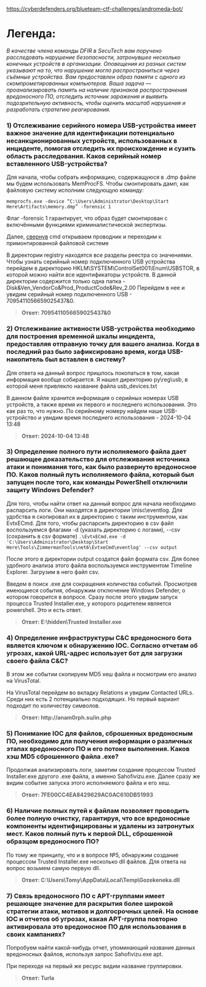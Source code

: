 https://cyberdefenders.org/blueteam-ctf-challenges/andromeda-bot/

# Легенда:
*В качестве члена команды DFIR в SecuTech вам поручено расследовать нарушение безопасности, затронувшее несколько конечных устройств в организации. Оповещения из разных систем указывают на то, что нарушение могло распространиться через съёмные устройства. Вам предоставлен образ памяти с одного из скомпрометированных компьютеров. Ваша задача — проанализировать память на наличие признаков распространения вредоносного ПО, отследить источник заражения и выявить подозрительную активность, чтобы оценить масштаб нарушения и разработать стратегию реагирования.*

### **1) Отслеживание серийного номера USB-устройства имеет важное значение для идентификации потенциально несанкционированных устройств, использованных в инциденте, помогая отследить их происхождение и сузить область расследования. Каков серийный номер вставленного USB-устройства?**

Для начала, чтобы собрать информацию, содержащуюся в .dmp файле мы будем использовать MemProcFS. Чтобы смонтировать дамп, как файловую систему исполним следующую команду: 

`memprocfs.exe -device “C:\Users\Administrator\Desktop\Start Here\Artifacts\memory.dmp” -forensic 1`

Флаг -forensic 1 гарантирует, что образ будет смонтирован с включёнными функциями криминалистической экспертизы.
 
Далее, <ins>свернув</ins> cmd открываем проводник и переходим к примонтированной файловой системе
 
В директории registry находятся все разделы реестра со значениями. Чтобы узнать серийный номер подключенного USB устройства перейдем в директорию HKLM\SYSTEM\ControlSet001\Enum\USBSTOR, в которой можно найти все идентификаторы устройств. В данной директории содержится только одна папка - Disk&Ven_VendorCo&Prod_ProductCode&Rev_2.00
Перейдем в нее и увидим серийный номер подключенного USB - 7095411056659025437&0.
 
>**Ответ: 7095411056659025437&0**

### **2) Отслеживание активности USB-устройства необходимо для построения временной шкалы инцидента, предоставляя отправную точку для вашего анализа. Когда в последний раз было зафиксировано время, когда USB-накопитель был вставлен в систему?**

Для ответа на данный вопрос пришлось покопаться в том, какая информация вообще собирается. Я нашел директорию py\reg\usb, в которой меня привлекло название файла usb_devices.txt
 
В данном файле хранится информация о серийных номерах USB устройств, а также время их первого и последнего использования. Это как раз то, что нужно. По серийному номеру найдем наше USB-устройство и увидим время последнего использования - 2024-10-04 13:48

>**Ответ: 2024-10-04 13:48**
 
### **3) Определение полного пути исполняемого файла дает решающее доказательство для отслеживания источника атаки и понимания того, как было развернуто вредоносное ПО. Каков полный путь исполняемого файла, который был запущен после того, как команды PowerShell отключили защиту Windows Defender?**

Для того, чтобы найти ответ на данный вопрос для начала необходимо распарсить логи. Они находятся в директории \misc\eventlog.
Для удобства я скопировал их в директорию с таким инструментом, как EvtxECmd. Для того, чтобы распарсить директорию в csv файл воспользуемся флагами -d (указать директорию с логами), --csv (сохранить в csv формате)
`.\EvtxECmd.exe -d 'C:\Users\Administrator\Desktop\Start Here\Tools\ZimmermanTools\net6\EvtxeCmd\eventlog' --csv output`
 
После этого в директории output создатся файл формата csv. Для более удобного анализа этого файла воспользуемся инструментом Timeline Explorer. Загрузим в него файл csv.
 
Введем в поиск .exe для сокращения количества событий. Просмотрев имеющиеся события, обнаружим отключение Windows Defender, о котором говорится в вопросе. Сразу после этого увидим запуск процесса Trusted Installer.exe, у которого родителем является powershell. Это и есть ответ.

>**Ответ: E:\hidden\Trusted Installer.exe**

### **4) Определение инфраструктуры C&C вредоносного бота является ключом к обнаружению IOC. Согласно отчетам об угрозах, какой URL-адрес использует бот для загрузки своего файла C&C?**

В этом же событии скопируем MD5 хеш файла и посмотрим его анализ на VirusTotal.
 
На VirusTotal перейдем во вкладку Relations и увидим Contacted URLs. Среди них есть 2 потенциально подходящих. Но первый вариант подходит по количеству символов.
 
>**Ответ: ht<span>tp://</span>anam0rph.su/in.php**

### **5) Понимание IOC для файлов, сброшенных вредоносным ПО, необходимо для получения информации о различных этапах вредоносного ПО и его потоке выполнения. Каков хэш MD5 сброшенного файла .exe?**
Продолжая анализировать логи, заметим создание процессом Trusted Installer.exe другого .exe файла, а именно Sahofivizu.exe. Далее сразу же видим событие запуска этого исполняемого файла и его хеш. 
 
>**Ответ: 7FE00CC4EA8429629AC0AC610DB51993**

### **6) Наличие полных путей к файлам позволяет проводить более полную очистку, гарантируя, что все вредоносные компоненты идентифицированы и удалены из затронутых мест. Каков полный путь к первой DLL, сброшенной образцом вредоносного ПО?**

По тому же принципу, что и в вопросе №5, обнаружим создание процессом Trusted Installer.exe несколько dll файлов. Для ответа на вопрос возьмем самую первую dll.
 
>**Ответ: C:\Users\Tomy\AppData\Local\Temp\Gozekeneka.dll**

### **7) Связь вредоносного ПО с APT-группами имеет решающее значение для раскрытия более широкой стратегии атаки, мотивов и долгосрочных целей. На основе IOC и отчетов об угрозах, какая APT-группа повторно активировала это вредоносное ПО для использования в своих кампаниях?**

Попробуем найти какой-нибудь отчет, упоминающий название данных вредоносных файлов, используя запрос Sahofivizu.exe apt.
 
При переходе на первый же ресурс видим название группировки.
 
>**Ответ: Turla**

